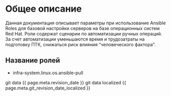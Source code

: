 # Общее описание

Данная документация описывает параметры при использование Ansible Roles для базовой настройки серверов на базе операционных систем Red Hat. Роли содержат сценарии по автоматизации ручных операций. За счет автоматизации уменьшаются время и трудозатраты на подготовку ПТК, снижаться риск влияния “человеческого фактора”.

## Название ролей

* infra-system.linux.os.ansible-pull


git data {{ page.meta.revision_date }}
git data localized {{ page.meta.git_revision_date_localized }}
